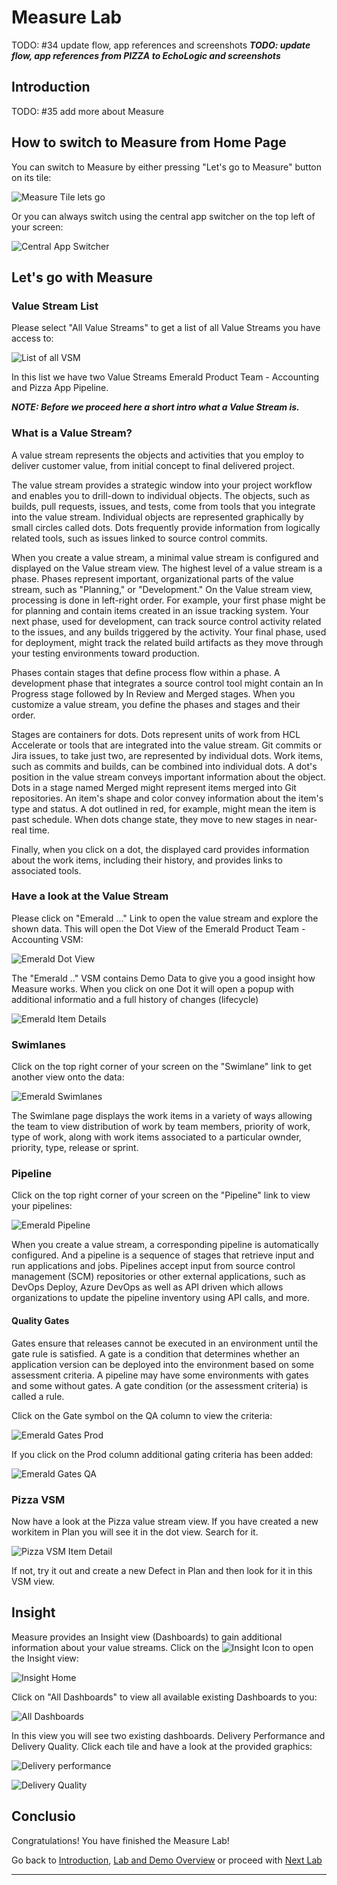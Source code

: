 # Measure Lab

TODO: #34 update flow, app references and screenshots
_**TODO: update flow, app references from PIZZA to EchoLogic and screenshots**_

## Introduction

TODO: #35 add more about Measure

## How to switch to Measure from Home Page

You can switch to Measure by either pressing "Let's go to Measure" button on its tile:

![Measure Tile lets go](../introduction/media/Loop_switch_to_Measure.png)

Or you can always switch using the central app switcher on the top left of your screen:

![Central App Switcher](../introduction/media/Loop_central_app_control.png)

## Let's go with Measure

### Value Stream List

Please select "All Value Streams" to get a list of all Value Streams you have access to:

![List of all VSM](media/Measure_AllVSM_List.png)

In this list we have two Value Streams Emerald Product Team - Accounting and Pizza App Pipeline.

**_NOTE: Before we proceed here a short intro what a Value Stream is._**

### What is a Value Stream?

A value stream represents the objects and activities that you employ to deliver customer value, from initial concept to final delivered project.

The value stream provides a strategic window into your project workflow and enables you to drill-down to individual objects. The objects, such as builds, pull requests, issues, and tests, come from tools that you integrate into the value stream. Individual objects are represented graphically by small circles called dots. Dots frequently provide information from logically related tools, such as issues linked to source control commits.

When you create a value stream, a minimal value stream is configured and displayed on the Value stream view. The highest level of a value stream is a phase.
Phases represent important, organizational parts of the value stream, such as "Planning," or "Development." On the Value stream view, processing is done in left-right order. For example, your first phase might be for planning and contain items created in an issue tracking system. Your next phase, used for development, can track source control activity related to the issues, and any builds triggered by the activity. Your final phase, used for deployment, might track the related build artifacts as they move through your testing environments toward production.

Phases contain stages that define process flow within a phase. A development phase that integrates a source control tool might contain an In Progress stage followed by In Review and Merged stages. When you customize a value stream, you define the phases and stages and their order.

Stages are containers for dots. Dots represent units of work from HCL Accelerate or tools that are integrated into the value stream. Git commits or Jira issues, to take just two, are represented by individual dots. Work items, such as commits and builds, can be combined into individual dots. A dot's position in the value stream conveys important information about the object. Dots in a stage named Merged might represent items merged into Git repositories. An item's shape and color convey information about the item's type and status. A dot outlined in red, for example, might mean the item is past schedule. When dots change state, they move to new stages in near-real time.

Finally, when you click on a dot, the displayed card provides information about the work items, including their history, and provides links to associated tools.

### Have a look at the Value Stream

Please click on "Emerald ..." Link to open the value stream and explore the shown data. This will open the Dot View of the Emerald Product Team - Accounting VSM:

![Emerald Dot View][VSMEmerald]

The "Emerald .." VSM contains Demo Data to give you a good insight how Measure works. When you click on one Dot it will open a popup with additional informatio and a full history of changes (lifecycle)

![Emerald Item Details](media/Measure_Emerald_ItemDetails.png)

### Swimlanes

Click on the top right corner of your screen on the "Swimlane" link to get another view onto the data:

![Emerald Swimlanes](media/Measure_Emerald_Swimlanes.png)

The Swimlane page displays the work items in a variety of ways allowing the team to view distribution of work by team members, priority of work, type of work, along with work items associated to a particular ownder, priority, type, release or sprint.

### Pipeline

Click on the top right corner of your screen on the "Pipeline" link to view your pipelines:

![Emerald Pipeline](media/Measure_Emerald_Pipeline.png)

When you create a value stream, a corresponding pipeline is automatically configured. And a pipeline is a sequence of stages that retrieve input and run applications and jobs. Pipelines accept input from source control management (SCM) repositories or other external applications, such as DevOps Deploy, Azure DevOps as well as API driven which allows organizations to update the pipeline inventory using API calls, and more.

#### Quality Gates

Gates ensure that releases cannot be executed in an environment until the gate rule is satisfied. A gate is a condition that determines whether an application version can be deployed into the environment based on some assessment criteria. A pipeline may have some environments with gates and some without gates. A gate condition (or the assessment criteria) is called a rule.

Click on the Gate symbol on the QA column to view the criteria:

![Emerald Gates Prod](media/Measure_Emerald_Gates_Prod.png)

If you click on the Prod column additional gating criteria has been added:

![Emerald Gates QA](media/Measure_Emerald_Gates_QA.png)

### Pizza VSM

Now have a look at the Pizza value stream view. If you have created a new workitem in Plan you will see it in the dot view. Search for it.

![Pizza VSM Item Detail](media/Measure_Pizza_ItemDetails.png)

If not, try it out and create a new Defect in Plan and then look for it in this VSM view.

## Insight

Measure provides an Insight view (Dashboards) to gain additional information about your value streams. Click on the ![Insight Icon](media/Measure_Insight_Icon.png) to open the Insight view:

![Insight Home](media/Measure_Insight_Home.png)

Click on "All Dashboards" to view all available existing Dashboards to you:

![All Dashboards](media/Measure_Insight_allDashboards.png)

In this view you will see two existing dashboards. Delivery Performance and Delivery Quality. Click each tile and have a look at the provided graphics:

![Delivery performance](media/Measure_Insight_DeliveryPerformance.png)

![Delivery Quality](media/Measure_Insights_DeliveryQuality.png)

## Conclusio

Congratulations! You have finished the Measure Lab!

Go back to [Introduction][GoBackToParentIndex], [Lab and Demo Overview][GoBackToDemoOverview] or proceed with [Next Lab][NextLab]

---

[GoBackToDemoOverview]: ../index.md
[GoBackToParentIndex]: ../index.md#measure
[NextLab]: ../index.md#release
[VSMEmerald]: media/Measure_Emerald_VSM_DotView.png
